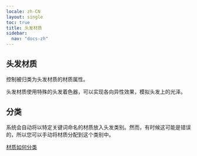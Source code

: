 ```yaml
---
locale: zh-CN
layout: single
toc: true
title: 头发材质
sidebar:
  nav: "docs-zh"
---
```

## 头发材质
控制被归类为头发材质的材质属性。

头发材质使用特殊的头发着色器，可以实现各向异性效果，模拟头发上的光泽。

## 分类
系统会自动将以特定关键词命名的材质放入头发类别。然而，有时候这可能是错误的，所以您可以手动将材质分配到这个类别中。

[材质如何分类](material_settings.md#material-category)